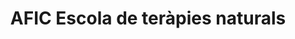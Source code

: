 ---
title: "AFIC Escola de teràpies naturals"
url: /reus/afic-escola-de-terapies-naturals/
shop: masaje
---